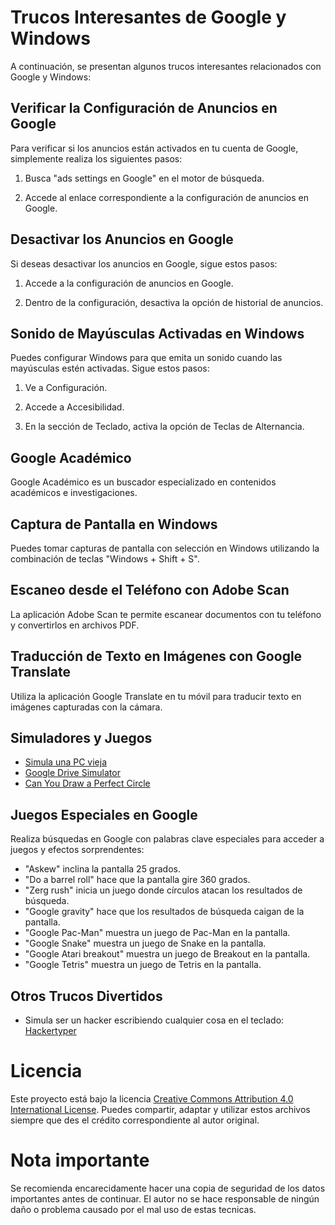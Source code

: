 # Trucos Interesantes de Google y Windows

A continuación, se presentan algunos trucos interesantes relacionados con Google y Windows:

## Verificar la Configuración de Anuncios en Google

Para verificar si los anuncios están activados en tu cuenta de Google, simplemente realiza los siguientes pasos:

1. Busca "ads settings en Google" en el motor de búsqueda.

2. Accede al enlace correspondiente a la configuración de anuncios en Google.

## Desactivar los Anuncios en Google

Si deseas desactivar los anuncios en Google, sigue estos pasos:

1. Accede a la configuración de anuncios en Google.

2. Dentro de la configuración, desactiva la opción de historial de anuncios.

## Sonido de Mayúsculas Activadas en Windows

Puedes configurar Windows para que emita un sonido cuando las mayúsculas estén activadas. Sigue estos pasos:

1. Ve a Configuración.

2. Accede a Accesibilidad.

3. En la sección de Teclado, activa la opción de Teclas de Alternancia.

## Google Académico

Google Académico es un buscador especializado en contenidos académicos e investigaciones.

## Captura de Pantalla en Windows

Puedes tomar capturas de pantalla con selección en Windows utilizando la combinación de teclas "Windows + Shift + S".

## Escaneo desde el Teléfono con Adobe Scan

La aplicación Adobe Scan te permite escanear documentos con tu teléfono y convertirlos en archivos PDF.

## Traducción de Texto en Imágenes con Google Translate

Utiliza la aplicación Google Translate en tu móvil para traducir texto en imágenes capturadas con la cámara.

## Simuladores y Juegos

- [Simula una PC vieja](https://emupedia.net/beta/emuos/)
- [Google Drive Simulator](https://framesynthesis.com/drivingsimulator/maps/)
- [Can You Draw a Perfect Circle](https://neal.fun/perfect-circle/)

## Juegos Especiales en Google

Realiza búsquedas en Google con palabras clave especiales para acceder a juegos y efectos sorprendentes:

- "Askew" inclina la pantalla 25 grados.
- "Do a barrel roll" hace que la pantalla gire 360 grados.
- "Zerg rush" inicia un juego donde círculos atacan los resultados de búsqueda.
- "Google gravity" hace que los resultados de búsqueda caigan de la pantalla.
- "Google Pac-Man" muestra un juego de Pac-Man en la pantalla.
- "Google Snake" muestra un juego de Snake en la pantalla.
- "Google Atari breakout" muestra un juego de Breakout en la pantalla.
- "Google Tetris" muestra un juego de Tetris en la pantalla.

## Otros Trucos Divertidos

- Simula ser un hacker escribiendo cualquier cosa en el teclado: [Hackertyper](https://hackertyper.net/)

# Licencia
Este proyecto está bajo la licencia [Creative Commons Attribution 4.0 International License](https://creativecommons.org/licenses/by/4.0/). Puedes compartir, adaptar y utilizar estos archivos siempre que des el crédito correspondiente al autor original.

# Nota importante
Se recomienda encarecidamente hacer una copia de seguridad de los datos importantes antes de continuar. El autor no se hace responsable de ningún daño o problema causado por el mal uso de estas tecnicas.

